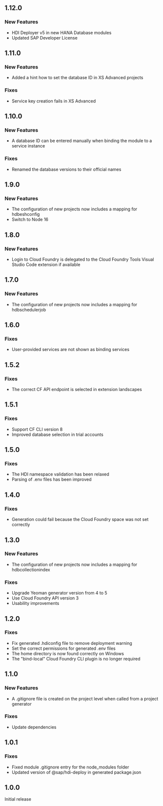 ## 1.12.0

### New Features
- HDI Deployer v5 in new HANA Database modules
- Updated SAP Developer License

## 1.11.0

### New Features
- Added a hint how to set the database ID in XS Advanced projects

### Fixes
- Service key creation fails in XS Advanced

## 1.10.0

### New Features
- A database ID can be entered manually when binding the module to a service instance

### Fixes
- Renamed the database versions to their official names

## 1.9.0

### New Features
- The configuration of new projects now includes a mapping for hdbeshconfig
- Switch to Node 16

## 1.8.0

### New Features
- Login to Cloud Foundry is delegated to the Cloud Foundry Tools Visual Studio Code extension if available

## 1.7.0

### New Features
- The configuration of new projects now includes a mapping for hdbschedulerjob

## 1.6.0

### Fixes
- User-provided services are not shown as binding services

## 1.5.2

### Fixes
- The correct CF API endpoint is selected in extension landscapes

## 1.5.1

### Fixes
- Support CF CLI version 8
- Improved database selection in trial accounts

## 1.5.0

### Fixes
- The HDI namespace validation has been relaxed
- Parsing of .env files has been improved

## 1.4.0

### Fixes
- Generation could fail because the Cloud Foundry space was not set correctly

## 1.3.0

### New Features
- The configuration of new projects now includes a mapping for hdbcollectionindex

### Fixes
- Upgrade Yeoman generator version from 4 to 5
- Use Cloud Foundry API version 3
- Usability improvements

## 1.2.0

### Fixes
- Fix generated .hdiconfig file to remove deployment warning
- Set the correct permissions for generated .env files
- The home directory is now found correctly on Windows
- The "bind-local" Cloud Foundry CLI plugin is no longer required

## 1.1.0

### New Features
- A .gitignore file is created on the project level when called from a project generator

### Fixes
- Update dependencies

## 1.0.1

### Fixes
- Fixed module .gitignore entry for the node_modules folder
- Updated version of @sap/hdi-deploy in generated package.json

## 1.0.0

Initial release
